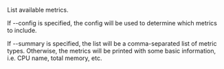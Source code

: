 List available metrics.

If --config is specified, the config will be used to determine which metrics to include.

If --summary is specified, the list will be a comma-separated list of metric types. Otherwise, the metrics will be printed with some basic information, i.e. CPU name, total memory, etc.
